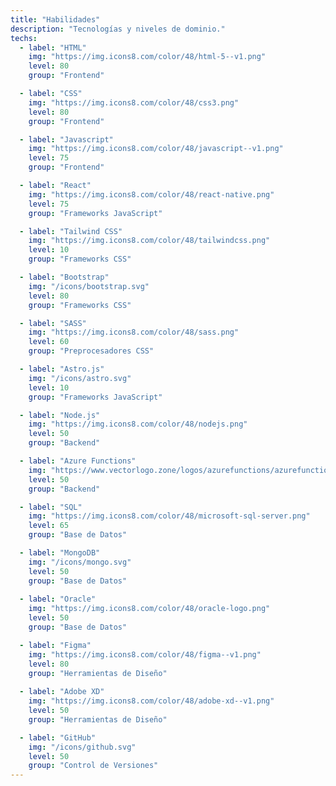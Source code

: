 ```yaml
---
title: "Habilidades"
description: "Tecnologías y niveles de dominio."
techs:  
  - label: "HTML"
    img: "https://img.icons8.com/color/48/html-5--v1.png"
    level: 80
    group: "Frontend"

  - label: "CSS"
    img: "https://img.icons8.com/color/48/css3.png"
    level: 80
    group: "Frontend"

  - label: "Javascript"
    img: "https://img.icons8.com/color/48/javascript--v1.png"
    level: 75
    group: "Frontend"

  - label: "React"
    img: "https://img.icons8.com/color/48/react-native.png"
    level: 75
    group: "Frameworks JavaScript"

  - label: "Tailwind CSS"
    img: "https://img.icons8.com/color/48/tailwindcss.png"
    level: 10
    group: "Frameworks CSS"

  - label: "Bootstrap"
    img: "/icons/bootstrap.svg"
    level: 80
    group: "Frameworks CSS"

  - label: "SASS"
    img: "https://img.icons8.com/color/48/sass.png"
    level: 60
    group: "Preprocesadores CSS"

  - label: "Astro.js"
    img: "/icons/astro.svg"
    level: 10
    group: "Frameworks JavaScript"

  - label: "Node.js"
    img: "https://img.icons8.com/color/48/nodejs.png"
    level: 50
    group: "Backend"

  - label: "Azure Functions"
    img: "https://www.vectorlogo.zone/logos/azurefunctions/azurefunctions-icon.svg"
    level: 50
    group: "Backend"

  - label: "SQL"
    img: "https://img.icons8.com/color/48/microsoft-sql-server.png"
    level: 65
    group: "Base de Datos"

  - label: "MongoDB"
    img: "/icons/mongo.svg"
    level: 50
    group: "Base de Datos"
    
  - label: "Oracle"
    img: "https://img.icons8.com/color/48/oracle-logo.png"
    level: 50
    group: "Base de Datos" 

  - label: "Figma"
    img: "https://img.icons8.com/color/48/figma--v1.png"
    level: 80
    group: "Herramientas de Diseño"
    
  - label: "Adobe XD"
    img: "https://img.icons8.com/color/48/adobe-xd--v1.png"
    level: 50
    group: "Herramientas de Diseño" 

  - label: "GitHub"
    img: "/icons/github.svg"
    level: 50
    group: "Control de Versiones" 
---
```

